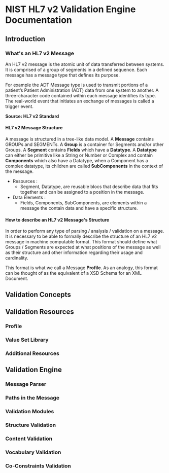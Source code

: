 # NIST HL7 v2 Validation Engine Documentation

## Introduction

### What's an HL7 v2 Message

An HL7 v2 message is the atomic unit of data transferred between systems. It is comprised of a group of segments in a defined sequence. Each message has a message type that defines its purpose. 

For example the ADT Message type is used to transmit portions of a patient’s Patient Administration (ADT) data from one system to another. A three-character code contained within each message identifies its type. The real-world event that initiates an exchange of messages is called a trigger event.

**Source: HL7 v2 Standard**

#### HL7 v2 Message Structure

A message is structured in a tree-like data model. A **Message** contains GROUPs and SEGMENTs. A **Group** is a container for Segments and/or other Groups.
A **Segment** contains **__Fields__** which have a **Datatype**. A **Datatype** can either be primitive like a String or Number or Complex and contain **__Components__** which also have a Datatype, when a Component has a complex datatype, its children are called **__SubComponents__** in the context of the message.

- Resources :
  - Segment, Datatype, are reusable blocs that describe data that fits together and can be assigned to a position in the message.
- Data Elements :
  - Fields, Components, SubComponents, are elements within a message the contain data and have a specific structure.

#### How to describe an HL7 v2 Message's Structure

In order to perform any type of parsing / analysis / validation on a message. It is necessary to be able to formally describe the structure of an HL7 v2 message in machine computable format. This format should define what Groups / Segments are expected at what positions of the message as well as their structure and other information regarding their usage and cardinality.

This format is what we call a Message **Profile**. As an analogy, this format can be thought of as the equivalent of a XSD Schema for an XML Document.

## Validation Concepts

## Validation Resources

### Profile

### Value Set Library

### Additional Resources

## Validation Engine

### Message Parser

### Paths in the Message

### Validation Modules

### Structure Validation
### Content Validation
### Vocabulary Validation
### Co-Constraints Validation
